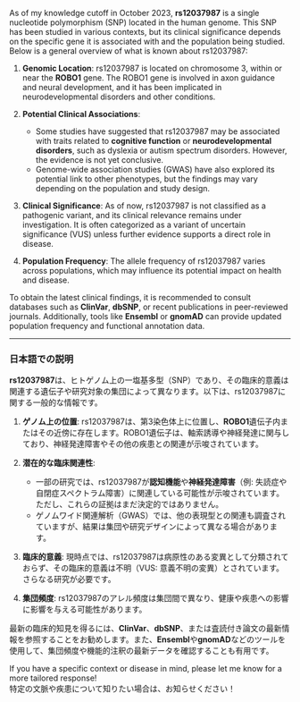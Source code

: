 As of my knowledge cutoff in October 2023, **rs12037987** is a single nucleotide polymorphism (SNP) located in the human genome. This SNP has been studied in various contexts, but its clinical significance depends on the specific gene it is associated with and the population being studied. Below is a general overview of what is known about rs12037987:

1. **Genomic Location**: rs12037987 is located on chromosome 3, within or near the **ROBO1** gene. The ROBO1 gene is involved in axon guidance and neural development, and it has been implicated in neurodevelopmental disorders and other conditions.

2. **Potential Clinical Associations**:
   - Some studies have suggested that rs12037987 may be associated with traits related to **cognitive function** or **neurodevelopmental disorders**, such as dyslexia or autism spectrum disorders. However, the evidence is not yet conclusive.
   - Genome-wide association studies (GWAS) have also explored its potential link to other phenotypes, but the findings may vary depending on the population and study design.

3. **Clinical Significance**: As of now, rs12037987 is not classified as a pathogenic variant, and its clinical relevance remains under investigation. It is often categorized as a variant of uncertain significance (VUS) unless further evidence supports a direct role in disease.

4. **Population Frequency**: The allele frequency of rs12037987 varies across populations, which may influence its potential impact on health and disease.

To obtain the latest clinical findings, it is recommended to consult databases such as **ClinVar**, **dbSNP**, or recent publications in peer-reviewed journals. Additionally, tools like **Ensembl** or **gnomAD** can provide updated population frequency and functional annotation data.

---

### 日本語での説明

**rs12037987**は、ヒトゲノム上の一塩基多型（SNP）であり、その臨床的意義は関連する遺伝子や研究対象の集団によって異なります。以下は、rs12037987に関する一般的な情報です。

1. **ゲノム上の位置**: rs12037987は、第3染色体上に位置し、**ROBO1**遺伝子内またはその近傍に存在します。ROBO1遺伝子は、軸索誘導や神経発達に関与しており、神経発達障害やその他の疾患との関連が示唆されています。

2. **潜在的な臨床関連性**:
   - 一部の研究では、rs12037987が**認知機能**や**神経発達障害**（例: 失読症や自閉症スペクトラム障害）に関連している可能性が示唆されています。ただし、これらの証拠はまだ決定的ではありません。
   - ゲノムワイド関連解析（GWAS）では、他の表現型との関連も調査されていますが、結果は集団や研究デザインによって異なる場合があります。

3. **臨床的意義**: 現時点では、rs12037987は病原性のある変異として分類されておらず、その臨床的意義は不明（VUS: 意義不明の変異）とされています。さらなる研究が必要です。

4. **集団頻度**: rs12037987のアレル頻度は集団間で異なり、健康や疾患への影響に影響を与える可能性があります。

最新の臨床的知見を得るには、**ClinVar**、**dbSNP**、または査読付き論文の最新情報を参照することをお勧めします。また、**Ensembl**や**gnomAD**などのツールを使用して、集団頻度や機能的注釈の最新データを確認することも有用です。

If you have a specific context or disease in mind, please let me know for a more tailored response!  
特定の文脈や疾患について知りたい場合は、お知らせください！